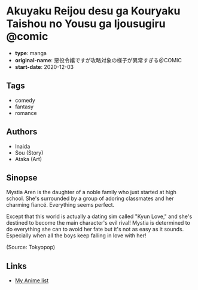 # Akuyaku Reijou desu ga Kouryaku Taishou no Yousu ga Ijousugiru @comic

-   **type**: manga
-   **original-name**: 悪役令嬢ですが攻略対象の様子が異常すぎる＠COMIC
-   **start-date**: 2020-12-03

## Tags

-   comedy
-   fantasy
-   romance

## Authors

-   Inaida
-   Sou (Story)
-   Ataka (Art)

## Sinopse

Mystia Aren is the daughter of a noble family who just started at high school. She's surrounded by a group of adoring classmates and her charming fiancé. Everything seems perfect.

Except that this world is actually a dating sim called "Kyun Love," and she's destined to become the main character's evil rival! Mystia is determined to do everything she can to avoid her fate but it's not as easy as it sounds. Especially when all the boys keep falling in love with her!

(Source: Tokyopop)

## Links

-   [My Anime list](https://myanimelist.net/manga/132451/Akuyaku_Reijou_desu_ga_Kouryaku_Taishou_no_Yousu_ga_Ijousugiru_comic)
